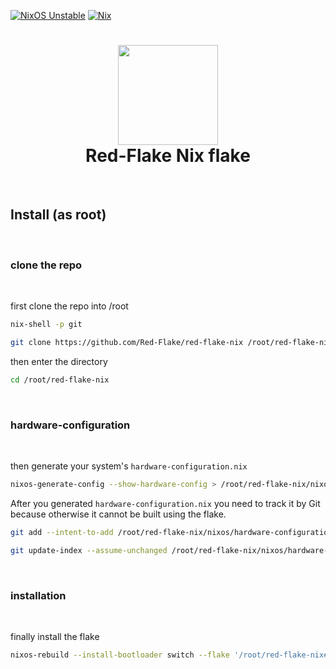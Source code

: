 [![NixOS Unstable](https://img.shields.io/badge/NixOS-unstable-informational?style=flat-square&logo=NixOS&logoColor=white)](https://nixos.org)
[![Nix](https://img.shields.io/badge/Nix-5277C3?logo=nixos&logoColor=fff)](#)

<h1 align="center">
   <img src="./github-assets/logo.svg" width="160"/> 
   <br>
      Red-Flake Nix flake
   <br>
</h1>

<br>

## Install (as root)

<br>

### clone the repo

<br>

first clone the repo into /root
```bash
nix-shell -p git
```
```bash
git clone https://github.com/Red-Flake/red-flake-nix /root/red-flake-nix
```

then enter the directory
```bash
cd /root/red-flake-nix
```

<br>

### hardware-configuration

<br>

then generate your system's `hardware-configuration.nix`
```bash
nixos-generate-config --show-hardware-config > /root/red-flake-nix/nixos/hardware-configuration.nix
```

After you generated `hardware-configuration.nix` you need to track it by Git because otherwise it cannot be built using the flake.
```bash
git add --intent-to-add /root/red-flake-nix/nixos/hardware-configuration.nix
```

```bash
git update-index --assume-unchanged /root/red-flake-nix/nixos/hardware-configuration.nix
```

<br>

### installation

<br>

finally install the flake
```bash
nixos-rebuild --install-bootloader switch --flake '/root/red-flake-nix#redflake'
```
